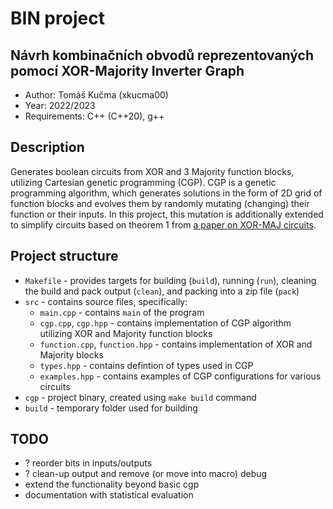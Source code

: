# BIN project
## Návrh kombinačních obvodů reprezentovaných pomocí XOR-Majority Inverter Graph

  - Author: Tomáš Kučma (xkucma00)
  - Year: 2022/2023
  - Requirements: C++ (C++20), g++

## Description

Generates boolean circuits from XOR and 3 Majority function blocks, utilizing Cartesian genetic programming (CGP). CGP is a genetic programming algorithm, which generates solutions in the form of 2D grid of function blocks and evolves them by randomly mutating (changing) their function or their inputs. In this project, this mutation is additionally extended to simplify circuits based on theorem 1 from [a paper on XOR-MAJ circuits](http://msoeken.github.io/papers/2019_aspdac.pdf).

## Project structure

  - `Makefile` - provides targets for building (`build`), running (`run`), cleaning the build and pack output (`clean`), and packing into a zip file (`pack`)
  - `src` - contains source files, specifically:
    - `main.cpp` - contains `main` of the program
    - `cgp.cpp`, `cgp.hpp` - contains implementation of CGP algorithm utilizing XOR and Majority function blocks
    - `function.cpp`, `function.hpp` - contains implementation of XOR and Majority blocks
    - `types.hpp` - contains defintion of types used in CGP
    - `examples.hpp` - contains examples of CGP configurations for various circuits
  - `cgp` - project binary, created using `make build` command
  - `build` - temporary folder used for building

## TODO

  - ? reorder bits in inputs/outputs
  - ? clean-up output and remove (or move into macro) debug
  - extend the functionality beyond basic cgp
  - documentation with statistical evaluation
